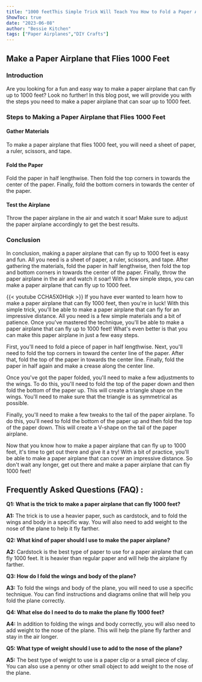 ```yaml
---
title: "1000 feetThis Simple Trick Will Teach You How to Fold a Paper Airplane That Flies 1000 Feet - You Won't Believe What Happens Next!"
ShowToc: true 
date: "2023-06-08"
author: "Bessie Kitchen" 
tags: ["Paper Airplanes","DIY Crafts"]
---
```

<h2>Make a Paper Airplane that Flies 1000 Feet</h2>

<h3>Introduction</h3>

Are you looking for a fun and easy way to make a paper airplane that can fly up to 1000 feet? Look no further! In this blog post, we will provide you with the steps you need to make a paper airplane that can soar up to 1000 feet.

<h3>Steps to Making a Paper Airplane that Flies 1000 Feet</h3>

<h4>Gather Materials</h4>

To make a paper airplane that flies 1000 feet, you will need a sheet of paper, a ruler, scissors, and tape.

<h4>Fold the Paper</h4>

Fold the paper in half lengthwise. Then fold the top corners in towards the center of the paper. Finally, fold the bottom corners in towards the center of the paper.

<h4>Test the Airplane</h4>

Throw the paper airplane in the air and watch it soar! Make sure to adjust the paper airplane accordingly to get the best results.

<h3>Conclusion</h3>

In conclusion, making a paper airplane that can fly up to 1000 feet is easy and fun. All you need is a sheet of paper, a ruler, scissors, and tape. After gathering the materials, fold the paper in half lengthwise, then fold the top and bottom corners in towards the center of the paper. Finally, throw the paper airplane in the air and watch it soar! With a few simple steps, you can make a paper airplane that can fly up to 1000 feet.

{{< youtube CCHA5X0Hlqk >}} 
If you have ever wanted to learn how to make a paper airplane that can fly 1000 feet, then you're in luck! With this simple trick, you'll be able to make a paper airplane that can fly for an impressive distance. All you need is a few simple materials and a bit of patience. Once you've mastered the technique, you'll be able to make a paper airplane that can fly up to 1000 feet! What's even better is that you can make this paper airplane in just a few easy steps.

First, you'll need to fold a piece of paper in half lengthwise. Next, you'll need to fold the top corners in toward the center line of the paper. After that, fold the top of the paper in towards the center line. Finally, fold the paper in half again and make a crease along the center line.

Once you've got the paper folded, you'll need to make a few adjustments to the wings. To do this, you'll need to fold the top of the paper down and then fold the bottom of the paper up. This will create a triangle shape on the wings. You'll need to make sure that the triangle is as symmetrical as possible.

Finally, you'll need to make a few tweaks to the tail of the paper airplane. To do this, you'll need to fold the bottom of the paper up and then fold the top of the paper down. This will create a V-shape on the tail of the paper airplane.

Now that you know how to make a paper airplane that can fly up to 1000 feet, it's time to get out there and give it a try! With a bit of practice, you'll be able to make a paper airplane that can cover an impressive distance. So don't wait any longer, get out there and make a paper airplane that can fly 1000 feet!

## Frequently Asked Questions (FAQ) :
**Q1: What is the trick to make a paper airplane that can fly 1000 feet?**

**A1:** The trick is to use a heavier paper, such as cardstock, and to fold the wings and body in a specific way. You will also need to add weight to the nose of the plane to help it fly farther.

**Q2: What kind of paper should I use to make the paper airplane?**

**A2:** Cardstock is the best type of paper to use for a paper airplane that can fly 1000 feet. It is heavier than regular paper and will help the airplane fly farther.

**Q3: How do I fold the wings and body of the plane?**

**A3:** To fold the wings and body of the plane, you will need to use a specific technique. You can find instructions and diagrams online that will help you fold the plane correctly.

**Q4: What else do I need to do to make the plane fly 1000 feet?**

**A4:** In addition to folding the wings and body correctly, you will also need to add weight to the nose of the plane. This will help the plane fly farther and stay in the air longer.

**Q5: What type of weight should I use to add to the nose of the plane?**

**A5:** The best type of weight to use is a paper clip or a small piece of clay. You can also use a penny or other small object to add weight to the nose of the plane.





